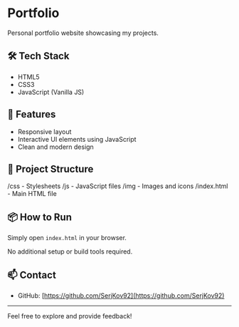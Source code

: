 # Portfolio

Personal portfolio website showcasing my projects.

## 🛠 Tech Stack

- HTML5  
- CSS3  
- JavaScript (Vanilla JS)

## 🚀 Features

- Responsive layout  
- Interactive UI elements using JavaScript  
- Clean and modern design

## 📁 Project Structure

/css - Stylesheets
/js - JavaScript files
/img - Images and icons
/index.html - Main HTML file


## 📦 How to Run

Simply open `index.html` in your browser.

No additional setup or build tools required.

## 📫 Contact

- GitHub: [https://github.com/SerjKov92](https://github.com/SerjKov92)

---

Feel free to explore and provide feedback!

